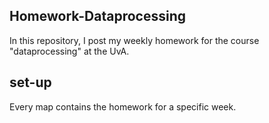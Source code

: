 ## Homework-Dataprocessing

In this repository, I post my weekly homework for the course "dataprocessing" at the UvA. 

## set-up 

Every map contains the homework for a specific week. 
